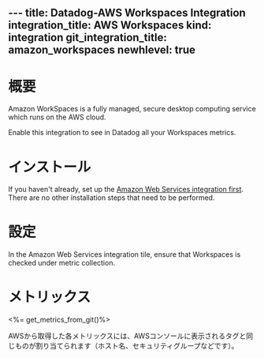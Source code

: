 --- title: Datadog-AWS Workspaces Integration integration_title: AWS Workspaces kind: integration git_integration_title: amazon_workspaces
newhlevel: true
---

# 概要

Amazon WorkSpaces is a fully managed, secure desktop computing service which runs on the AWS cloud.

Enable this integration to see in Datadog all your Workspaces metrics.

# インストール

If you haven't already, set up the [Amazon Web Services integration first](/integrations/aws). There are no other installation steps that need to be performed.

# 設定

In the Amazon Web Services integration tile, ensure that Workspaces is checked under metric collection.

# メトリックス

<%= get_metrics_from_git()%>

AWSから取得した各メトリックスには、AWSコンソールに表示されるタグと同じものが割り当てられます（ホスト名、セキュリティグループなどです）。
